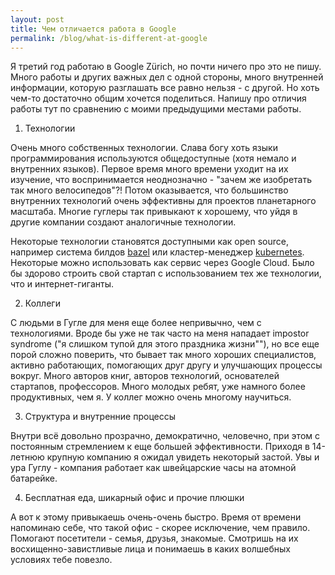 ```yaml
---
layout: post
title: Чем отличается работа в Google
permalink: /blog/what-is-different-at-google
---
```

Я третий год работаю в Google Zürich, но почти ничего про это не пишу. Много работы и других важных дел с одной стороны, много внутренней информации, которую разглашать все равно нельзя - с другой. Но хоть чем-то достаточно общим хочется поделиться. Напишу про отличия работы тут по сравнению с моими предыдущими местами работы.

1. Технологии

Очень много собственных технологии. Слава богу хоть языки программирования используются общедоступные (хотя немало и внутренних языков). Первое время много времени уходит на их изучение, что воспринимается неоднозначно - "зачем же изобретать так много велосипедов"?! Потом оказывается, что большинство внутренних технологий очень эффективны для проектов планетарного масштаба. Многие гуглеры так привыкают к хорошему, что уйдя в другие компании создают аналогичные технологии.

Некоторые технологии становятся доступными как open source, например система билдов [bazel](http://bazel.io) или кластер-менеджер [kubernetes](https://github.com/googlecloudplatform/kubernetes). Некоторые можно использовать как сервис через Google Cloud. Было бы здорово строить свой стартап с использованием тех же технологии, что и интернет-гиганты.
<!--more-->

2. Коллеги

С людьми в Гугле для меня еще более непривычно, чем с технологиями. Вроде бы уже не так часто на меня нападает impostor syndrome ("я слишком тупой для этого праздника жизни""), но все еще порой сложно поверить, что бывает так много хороших специалистов, активно работающих, помогающих друг другу и улучшающих процессы вокруг. Много авторов книг, авторов технологий, основателей стартапов, профессоров. Много молодых ребят, уже намного более продуктивных, чем я. У коллег можно очень многому научиться.

3. Структура и внутренние процессы

Внутри всё довольно прозрачно, демократично, человечно, при этом с постоянным стремлением к еще большей эффективности. Приходя в 14-летнюю крупную компанию я ожидал увидеть некоторый застой. Увы и ура Гуглу - компания работает как швейцарские часы на атомной батарейке.

4. Бесплатная еда, шикарный офис и прочие плюшки

А вот к этому привыкаешь очень-очень быстро. Время от времени напоминаю себе, что такой офис - скорее исключение, чем правило. Помогают посетители - семья, друзья, знакомые. Смотришь на их восхищенно-завистливые лица и понимаешь в каких волшебных условиях тебе повезло.


